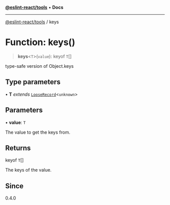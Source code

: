 [**@eslint-react/tools**](../README.md) • **Docs**

***

[@eslint-react/tools](../README.md) / keys

# Function: keys()

> **keys**\<`T`\>(`value`): keyof `T`[]

type-safe version of Object.keys

## Type parameters

• **T** *extends* [`LooseRecord`](../type-aliases/LooseRecord.md)\<`unknown`\>

## Parameters

• **value**: `T`

The value to get the keys from.

## Returns

keyof `T`[]

The keys of the value.

## Since

0.4.0
